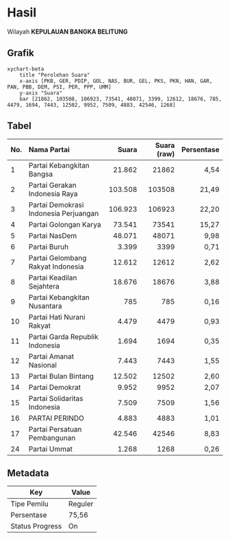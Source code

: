 # Hasil

Wilayah **KEPULAUAN BANGKA BELITUNG**

## Grafik

```mermaid
xychart-beta
    title "Perolehan Suara"
    x-axis [PKB, GER, PDIP, GOL, NAS, BUR, GEL, PKS, PKN, HAN, GAR, PAN, PBB, DEM, PSI, PER, PPP, UMM]
    y-axis "Suara"
    bar [21862, 103508, 106923, 73541, 48071, 3399, 12612, 18676, 785, 4479, 1694, 7443, 12502, 9952, 7509, 4883, 42546, 1268]
```

## Tabel

| No. | Nama Partai                           | Suara   | Suara (raw) | Persentase |
|:--- |:------------------------------------- | -------:| -----------:| ----------:|
| 1   | Partai Kebangkitan Bangsa             | 21.862  | 21862       | 4,54       |
| 2   | Partai Gerakan Indonesia Raya         | 103.508 | 103508      | 21,49      |
| 3   | Partai Demokrasi Indonesia Perjuangan | 106.923 | 106923      | 22,20      |
| 4   | Partai Golongan Karya                 | 73.541  | 73541       | 15,27      |
| 5   | Partai NasDem                         | 48.071  | 48071       | 9,98       |
| 6   | Partai Buruh                          | 3.399   | 3399        | 0,71       |
| 7   | Partai Gelombang Rakyat Indonesia     | 12.612  | 12612       | 2,62       |
| 8   | Partai Keadilan Sejahtera             | 18.676  | 18676       | 3,88       |
| 9   | Partai Kebangkitan Nusantara          | 785     | 785         | 0,16       |
| 10  | Partai Hati Nurani Rakyat             | 4.479   | 4479        | 0,93       |
| 11  | Partai Garda Republik Indonesia       | 1.694   | 1694        | 0,35       |
| 12  | Partai Amanat Nasional                | 7.443   | 7443        | 1,55       |
| 13  | Partai Bulan Bintang                  | 12.502  | 12502       | 2,60       |
| 14  | Partai Demokrat                       | 9.952   | 9952        | 2,07       |
| 15  | Partai Solidaritas Indonesia          | 7.509   | 7509        | 1,56       |
| 16  | PARTAI PERINDO                        | 4.883   | 4883        | 1,01       |
| 17  | Partai Persatuan Pembangunan          | 42.546  | 42546       | 8,83       |
| 24  | Partai Ummat                          | 1.268   | 1268        | 0,26       |


## Metadata

| Key             | Value   |
| --------------- | ------- |
| Tipe Pemilu     | Reguler |
| Persentase      | 75,56   |
| Status Progress | On      |



